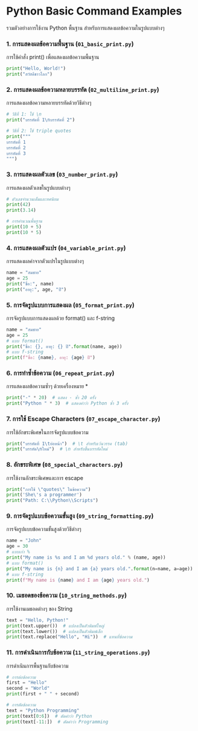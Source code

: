 # Python Basic Command Examples

รวมตัวอย่างการใช้งาน Python พื้นฐาน สำหรับการแสดงผลข้อความในรูปแบบต่างๆ

### 1. การแสดงผลข้อความพื้นฐาน (`01_basic_print.py`)
การใช้คำสั่ง print() เพื่อแสดงผลข้อความพื้นฐาน
```python
print("Hello, World!")
print("สวัสดีชาวโลก")
```

### 2. การแสดงผลข้อความหลายบรรทัด (`02_multiline_print.py`)
การแสดงผลข้อความหลายบรรทัดด้วยวิธีต่างๆ
```python
# วิธีที่ 1: ใช้ \n
print("บรรทัดที่ 1\nบรรทัดที่ 2")

# วิธีที่ 2: ใช้ triple quotes
print("""
บรรทัดที่ 1
บรรทัดที่ 2
บรรทัดที่ 3
""")
```

### 3. การแสดงผลตัวเลข (`03_number_print.py`)
การแสดงผลตัวเลขในรูปแบบต่างๆ
```python
# ตัวเลขจำนวนเต็มและทศนิยม
print(42)
print(3.14)

# การคำนวณพื้นฐาน
print(10 + 5)
print(10 * 5)
```

### 4. การแสดงผลตัวแปร (`04_variable_print.py`)
การแสดงผลค่าจากตัวแปรในรูปแบบต่างๆ
```python
name = "สมชาย"
age = 25
print("ชื่อ:", name)
print("อายุ:", age, "ปี")
```

### 5. การจัดรูปแบบการแสดงผล (`05_format_print.py`)
การจัดรูปแบบการแสดงผลด้วย format() และ f-string
```python
name = "สมชาย"
age = 25
# แบบ format()
print("ชื่อ: {}, อายุ: {} ปี".format(name, age))
# แบบ f-string
print(f"ชื่อ: {name}, อายุ: {age} ปี")
```

### 6. การทำซ้ำข้อความ (`06_repeat_print.py`)
การแสดงผลข้อความซ้ำๆ ด้วยเครื่องหมาย *
```python
print("-" * 20)  # แสดง - ซ้ำ 20 ครั้ง
print("Python " * 3)  # แสดงคำว่า Python ซ้ำ 3 ครั้ง
```

### 7. การใช้ Escape Characters (`07_escape_character.py`)
การใช้อักขระพิเศษในการจัดรูปแบบข้อความ
```python
print("บรรทัดที่ 1\tย่อหน้า")  # \t สำหรับเว้นวรรค (tab)
print("บรรทัด\nใหม่")  # \n สำหรับขึ้นบรรทัดใหม่
```

### 8. อักขระพิเศษ (`08_special_characters.py`)
การใช้งานอักขระพิเศษและการ escape
```python
print("การใช้ \"quotes\" ในข้อความ")
print('She\'s a programmer')
print("Path: C:\\Python\\Scripts")
```

### 9. การจัดรูปแบบข้อความขั้นสูง (`09_string_formatting.py`)
การจัดรูปแบบข้อความขั้นสูงด้วยวิธีต่างๆ
```python
name = "John"
age = 30
# แบบเก่า %
print("My name is %s and I am %d years old." % (name, age))
# แบบ format()
print("My name is {n} and I am {a} years old.".format(n=name, a=age))
# แบบ f-string
print(f"My name is {name} and I am {age} years old.")
```

### 10. เมธอดของข้อความ (`10_string_methods.py`)
การใช้งานเมธอดต่างๆ ของ String
```python
text = "Hello, Python!"
print(text.upper())  # แปลงเป็นตัวพิมพ์ใหญ่
print(text.lower())  # แปลงเป็นตัวพิมพ์เล็ก
print(text.replace("Hello", "Hi"))  # แทนที่ข้อความ
```

### 11. การดำเนินการกับข้อความ (`11_string_operations.py`)
การดำเนินการพื้นฐานกับข้อความ
```python
# การต่อข้อความ
first = "Hello"
second = "World"
print(first + " " + second)

# การตัดข้อความ
text = "Python Programming"
print(text[0:6])  # ตัดคำว่า Python
print(text[-11:])  # ตัดคำว่า Programming
```